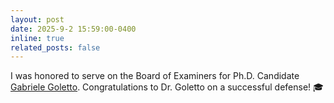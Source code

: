 ```yaml
---
layout: post
date: 2025-9-2 15:59:00-0400
inline: true
related_posts: false
---
```


I was honored to serve on the Board of Examiners for Ph.D. Candidate <a href="https://gabrielegoletto.github.io/">Gabriele Goletto</a>. Congratulations to Dr. Goletto on a successful defense! 🎓
 